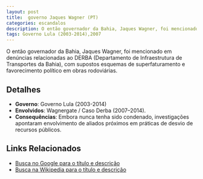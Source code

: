 ```yaml
---
layout: post
title:  governo Jaques Wagner (PT)
categories: escandalos
description: O então governador da Bahia, Jaques Wagner, foi mencionado em denúncias relacionadas ao DERBA (Departamento de Infraestrutura de Transportes da Bahia), com supostos esquemas de superfaturamento e favorecimento político em obras rodoviárias.
tags: Governo Lula (2003-2014),2007
---
```


O então governador da Bahia, Jaques Wagner, foi mencionado em denúncias relacionadas ao DERBA (Departamento de Infraestrutura de Transportes da Bahia), com supostos esquemas de superfaturamento e favorecimento político em obras rodoviárias.

## Detalhes
- **Governo**: Governo Lula (2003-2014)
- **Envolvidos**: Wagnergate / Caso Derba (2007–2014).
- **Consequências**: Embora nunca tenha sido condenado, investigações apontaram envolvimento de aliados próximos em práticas de desvio de recursos públicos.

## Links Relacionados
- [Busca no Google para o título e descrição](https://www.google.com/search?q=governo%20Jaques%20Wagner%20%28PT%29%20O%20ent%C3%A3o%20governador%20da%20Bahia%2C%20Jaques%20Wagner%2C%20foi%20mencionado%20em%20den%C3%BAncias%20relacionadas%20ao%20DERBA%20%28Departamento%20de%20Infraestrutura%20de%20Transportes%20da%20Bahia%29%2C%20com%20supostos%20esquemas%20de%20superfaturamento%20e%20favorecimento%20pol%C3%ADtico%20em%20obras%20rodovi%C3%A1rias.%20Governo%20Lula%20%282003-2014%29)
- [Busca na Wikipedia para o título e descrição](https://en.wikipedia.org/w/index.php?search=governo%20Jaques%20Wagner%20%28PT%29%20O%20ent%C3%A3o%20governador%20da%20Bahia%2C%20Jaques%20Wagner%2C%20foi%20mencionado%20em%20den%C3%BAncias%20relacionadas%20ao%20DERBA%20%28Departamento%20de%20Infraestrutura%20de%20Transportes%20da%20Bahia%29%2C%20com%20supostos%20esquemas%20de%20superfaturamento%20e%20favorecimento%20pol%C3%ADtico%20em%20obras%20rodovi%C3%A1rias.%20Governo%20Lula%20%282003-2014%29)
